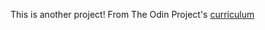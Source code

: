 This is another project! 
From The Odin Project's [curriculum](http://www.theodinproject.com/courses/web-development-101/lessons/html-css)
